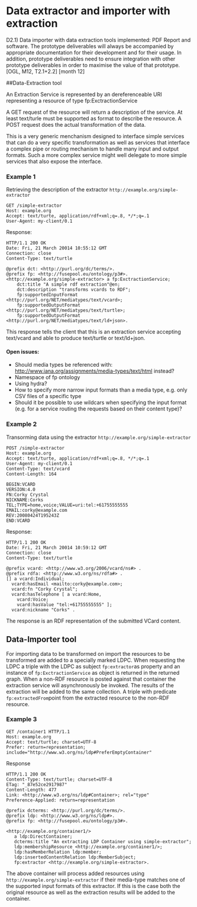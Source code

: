 # Data extractor and importer with extraction

D2.1) Data importer with data extraction tools implemented: PDF Report and software. The prototype deliverables will always be accompanied by appropriate documentation for their development and for their usage. In addition, prototype deliverables need to ensure integration with other prototype deliverables in order to maximise the value of that prototype. [OGL, M12, T2.1+2.2] [month 12] 


##Data-Extraction tool

An Extraction Service is represented by an dereferenceable URI representing a resource of type fp:ExctractionService

A GET request of the resource will return a description of the service. At least text/turle must be supported as format to describe the resource. A POST request does the actual transformation of the data. 

This is a very generic menchanism designed to interface simple services that can do a very specific transformation as well as services that interface a complex pipe or routing mechanism to handle many input and output formats. Such a more complex service might well delegate to more simple services that also expose the interface.

### Example 1
Retrieving the description of the extractor `http://example.org/simple-extractor`

    GET /simple-extractor
    Host: example.org
    Accept: text/turte, application/rdf+xml;q=.8, */*;q=.1
    User-Agent: my-client/0.1
    
Response:

    HTTP/1.1 200 OK
    Date: Fri, 21 March 20014 10:55:12 GMT
    Connection: close
    Content-Type: text/turtle

	@prefix dct: <http://purl.org/dc/terms/>.
    @prefix fp: <http://fusepool.eu/ontology/p3#>.
    <http://example.org/simple-extractor> a fp:ExctractionService;
		dct:title "A simple rdf extraction"@en;
		dct:description "transforms vcards to RDF";
		fp:supportedInputFormat <http://purl.org/NET/mediatypes/text/vcard>;
		fp:supportedOutputFormat <http://purl.org/NET/mediatypes/text/turtle>;
		fp:supportedOutputFormat <http://purl.org/NET/mediatypes/text/ld+json>.

This response tells the client that this is an extraction service accepting text/vcard and able to produce text/turtle or text/ld+json.

#### Open issues:

- Should media types be referenced with: http://www.iana.org/assignments/media-types/text/html instead?
- Namespace of fp ontology
- Using hydra?
- How to specify more narrow input formats than a media type, e.g. only CSV files of a specific type
- Should it be possible to use wildcars when specifying the input format (e.g. for a service routing the requests based on their content type)?


### Example 2
Transorming data using the extractor `http://example.org/simple-extractor`

    POST /simple-extractor
    Host: example.org
    Accept: text/turte, application/rdf+xml;q=.8, */*;q=.1
    User-Agent: my-client/0.1
    Content-Type: text/vcard
    Content-Length: 164

    BEGIN:VCARD
    VERSION:4.0
    FN:Corky Crystal
    NICKNAME:Corks
    TEL;TYPE=home,voice;VALUE=uri:tel:+61755555555
    EMAIL:corky@example.com
    REV:20080424T195243Z
    END:VCARD

Response:

    HTTP/1.1 200 OK
    Date: Fri, 21 March 20014 10:59:12 GMT
    Connection: close
    Content-Type: text/turtle

    @prefix vcard: <http://www.w3.org/2006/vcard/ns#> .
    @prefix rdfa: <http://www.w3.org/ns/rdfa#> .
    [] a vcard:Individual;
      vcard:hasEmail <mailto:corky@example.com>;
      vcard:fn "Corky Crystal";
      vcard:hasTelephone [ a vcard:Home,
        vcard:Voice;
        vcard:hasValue "tel:+61755555555" ];
      vcard:nickname "Corks" .

The response is an RDF representation of the submitted VCard content.

## Data-Importer tool

For importing data to be transformed on import the resources to be transformed are added to a specially marked LDPC. When requesting the LDPC a triple with the LDPC as subject `fp:extractor`as property and an instance of `fp:ExctractionService` as object is returned in the returned graph. When a non-RDF resource is posted against that container the extraction service will asynchronously be invoked. The results of the extraction will be added to the same collection. A triple with predicate `fp:extractedFrom`point from the extracted resource to the non-RDF resource.

### Example 3

    GET /container1 HTTP/1.1
    Host: example.org
    Accept: text/turtle; charset=UTF-8
    Prefer: return=representation; include="http://www.w3.org/ns/ldp#PreferEmptyContainer"

Response

    HTTP/1.1 200 OK
    Content-Type: text/turtle; charset=UTF-8
    ETag: "_87e52ce2917987"
    Content-Length: 477
    Link: <http://www.w3.org/ns/ldp#Container>; rel="type"
    Preference-Applied: return=representation 
    
    @prefix dcterms: <http://purl.org/dc/terms/>.
    @prefix ldp: <http://www.w3.org/ns/ldp#>.
    @prefix fp: <http://fusepool.eu/ontology/p3#>.
    
    <http://example.org/container1/>
       a ldp:DirectContainer;
       dcterms:title "An extracting LDP Container using simple-extractor";
       ldp:membershipResource <http://example.org/container1/>;
       ldp:hasMemberRelation ldp:member;
       ldp:insertedContentRelation ldp:MemberSubject;
       fp:extractor <http://example.org/simple-extractor>.

The above container will process added resources using `http://example.org/simple-extractor` if their media-type matches one of the supported input formats of this extractor. If this is the case both the original resource as well as the extraction results will be added to the container.
